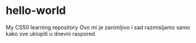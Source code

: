 # hello-world
My CS50 learning repository
Ovo mi je zanimljivo i sad razmisljamo samo kako sve uklopiti u dnevni raspored
